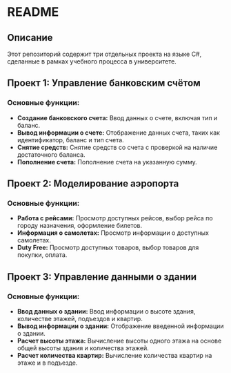 # README

## Описание

Этот репозиторий содержит три отдельных проекта на языке C#, сделанные в рамках учебного процесса в университете.

## Проект 1: Управление банковским счётом

### Основные функции:
- **Создание банковского счета:** Ввод данных о счете, включая тип и баланс.
- **Вывод информации о счете:** Отображение данных счета, таких как идентификатор, баланс и тип счета.
- **Снятие средств:** Снятие средств со счета с проверкой на наличие достаточного баланса.
- **Пополнение счета:** Пополнение счета на указанную сумму.

## Проект 2: Моделирование аэропорта

### Основные функции:
- **Работа с рейсами:** Просмотр доступных рейсов, выбор рейса по городу назначения, оформление билетов.
- **Информация о самолетах:** Просмотр информации о доступных самолетах.
- **Duty Free:** Просмотр доступных товаров, выбор товаров для покупки, оплата.


## Проект 3: Управление данными о здании

### Основные функции:
- **Ввод данных о здании:** Ввод информации о высоте здания, количестве этажей, подъездов и квартир.
- **Вывод информации о здании:** Отображение введенной информации о здании.
- **Расчет высоты этажа:** Вычисление высоты одного этажа на основе общей высоты здания и количества этажей.
- **Расчет количества квартир:** Вычисление количества квартир на этаже и в подъезде.
